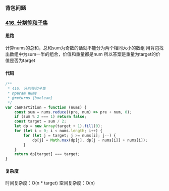 ### 背包问题
### [416. 分割等和子集](https://leetcode-cn.com/problems/partition-equal-subset-sum/)
#### 思路
计算nums的总和，总和sum为奇数的话就不能分为两个相同大小的数组
用背包找出数组中为sum一半的组合，价值和重量都是num
所以答案是重量为target的价值是否为target
#### 代码
```js
/**
 * 416. 分割等和子集
 * @param nums
 * @returns {boolean}
 */
var canPartition = function (nums) {
    const sum = nums.reduce((pre, num) => pre + num, 0);
    if (sum % 2 === 1) return false;
    const target = sum / 2;
    let dp = new Array(target + 1).fill(0);
    for (let i = 0; i < nums.length; i++) {
        for (let j = target; j >= nums[i]; j--) {
            dp[j] = Math.max(dp[j], dp[j - nums[i]] + nums[i]);
        }
    }
    return dp[target] === target;
}
```
#### 复杂度
时间复杂度：O(n * target)
空间复杂度：O(n)